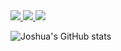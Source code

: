<a href="https://devjosh.tistory.com/" target="_blank">
  <img src="https://img.shields.io/badge/blogger-FF5722?style=flat-square&logo=blogger&logoColor=white"/>
</a>

<a href="https://www.instagram.com/s.jooho/" target="_blank">
  <img src="https://img.shields.io/badge/instagram-E4405F?style=flat-square&logo=instagram&logoColor=white"/>
</a>

<a href="#" target="_blank">
  <img src="https://img.shields.io/badge/krjoshua21@gmail.com-EA4335?style=flat-square&logo=gmail&logoColor=white"/>
</a>

![Joshua's GitHub stats](https://github-readme-stats.vercel.app/api?username=Joshua-sung&show_icons=true&theme=radical)

<!--
**joshua21/joshua21** is a ✨ _special_ ✨ repository because its `README.md` (this file) appears on your GitHub profile.
